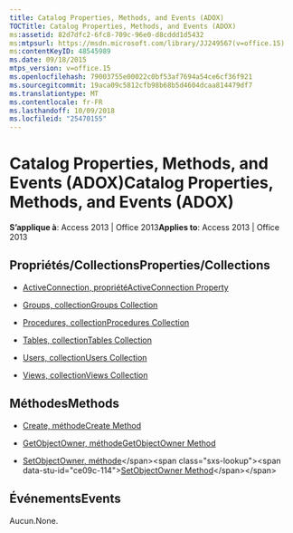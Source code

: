 ```yaml
---
title: Catalog Properties, Methods, and Events (ADOX)
TOCTitle: Catalog Properties, Methods, and Events (ADOX)
ms:assetid: 82d7dfc2-6fc8-709c-96e0-d8cddd1d5432
ms:mtpsurl: https://msdn.microsoft.com/library/JJ249567(v=office.15)
ms:contentKeyID: 48545989
ms.date: 09/18/2015
mtps_version: v=office.15
ms.openlocfilehash: 79003755e00022c0bf53af7694a54ce6cf36f921
ms.sourcegitcommit: 19aca09c5812cfb98b68b5d4604dcaa814479df7
ms.translationtype: MT
ms.contentlocale: fr-FR
ms.lasthandoff: 10/09/2018
ms.locfileid: "25470155"
---
```

# <a name="catalog-properties-methods-and-events-adox"></a><span data-ttu-id="ce09c-102">Catalog Properties, Methods, and Events (ADOX)</span><span class="sxs-lookup"><span data-stu-id="ce09c-102">Catalog Properties, Methods, and Events (ADOX)</span></span>

<span data-ttu-id="ce09c-103">**S’applique à**: Access 2013 | Office 2013</span><span class="sxs-lookup"><span data-stu-id="ce09c-103">**Applies to**: Access 2013 | Office 2013</span></span> 

## <a name="propertiescollections"></a><span data-ttu-id="ce09c-104">Propriétés/Collections</span><span class="sxs-lookup"><span data-stu-id="ce09c-104">Properties/Collections</span></span>

- [<span data-ttu-id="ce09c-105">ActiveConnection, propriété</span><span class="sxs-lookup"><span data-stu-id="ce09c-105">ActiveConnection Property</span></span>](activeconnection-property-adox.md)

- [<span data-ttu-id="ce09c-106">Groups, collection</span><span class="sxs-lookup"><span data-stu-id="ce09c-106">Groups Collection</span></span>](groups-collection-adox.md)

- [<span data-ttu-id="ce09c-107">Procedures, collection</span><span class="sxs-lookup"><span data-stu-id="ce09c-107">Procedures Collection</span></span>](procedures-collection-adox.md)

- [<span data-ttu-id="ce09c-108">Tables, collection</span><span class="sxs-lookup"><span data-stu-id="ce09c-108">Tables Collection</span></span>](tables-collection-adox.md)

- [<span data-ttu-id="ce09c-109">Users, collection</span><span class="sxs-lookup"><span data-stu-id="ce09c-109">Users Collection</span></span>](users-collection-adox.md)

- [<span data-ttu-id="ce09c-110">Views, collection</span><span class="sxs-lookup"><span data-stu-id="ce09c-110">Views Collection</span></span>](views-collection-adox.md)

## <a name="methods"></a><span data-ttu-id="ce09c-111">Méthodes</span><span class="sxs-lookup"><span data-stu-id="ce09c-111">Methods</span></span>

- [<span data-ttu-id="ce09c-112">Create, méthode</span><span class="sxs-lookup"><span data-stu-id="ce09c-112">Create Method</span></span>](create-method-adox.md)

- [<span data-ttu-id="ce09c-113">GetObjectOwner, méthode</span><span class="sxs-lookup"><span data-stu-id="ce09c-113">GetObjectOwner Method</span></span>](getobjectowner-method-adox.md)

- <span data-ttu-id="ce09c-114">[SetObjectOwner, méthode](https://msdn.microsoft.com/library/jj249006\(v=office.15\))</span><span class="sxs-lookup"><span data-stu-id="ce09c-114">[SetObjectOwner Method](https://msdn.microsoft.com/library/jj249006\(v=office.15\))</span></span>

## <a name="events"></a><span data-ttu-id="ce09c-115">Événements</span><span class="sxs-lookup"><span data-stu-id="ce09c-115">Events</span></span>

<span data-ttu-id="ce09c-116">Aucun.</span><span class="sxs-lookup"><span data-stu-id="ce09c-116">None.</span></span>

